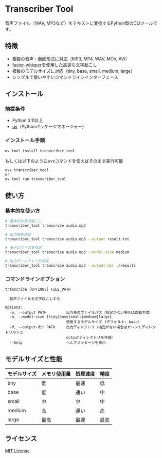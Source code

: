 # Transcriber Tool

音声ファイル（WAV, MP3など）をテキストに変換するPython製のCLIツールです。

## 特徴

- 複数の音声・動画形式に対応（MP3, MP4, WAV, MOV, AVI）
- [faster-whisper](https://github.com/guillaumekln/faster-whisper)を使用した高速な文字起こし
- 複数のモデルサイズに対応（tiny, base, small, medium, large）
- シンプルで使いやすいコマンドラインインターフェース

## インストール

### 前提条件

- Python 3.11以上
- [uv](https://github.com/astral-sh/uv)（Pythonパッケージマネージャー）

### インストール手順

```bash
uv tool install transcriber_tool
```

もしくは以下のようにuvxコマンドを使えばそのまま実行可能

```bash
uvx transcriber_tool
or
uv tool run transcriber_tool
```

## 使い方

### 基本的な使い方

```bash
# 基本的な文字起こし
transcriber_tool transcribe audio.mp3

# 出力先を指定
transcriber_tool transcribe audio.mp3 --output result.txt

# モデルサイズを指定
transcriber_tool transcribe audio.mp3 --model-size medium

# 出力ディレクトリを指定
transcriber_tool transcribe audio.mp3 --output-dir ./results
```

### コマンドラインオプション

```
transcribe [OPTIONS] FILE_PATH

  音声ファイルを文字起こしする

Options:
  -o, --output PATH         出力先のファイルパス（指定がない場合は自動生成）
  -m, --model-size [tiny|base|small|medium|large]
                            使用するモデルサイズ (デフォルト: base)
  -d, --output-dir PATH     出力ディレクトリ（指定がない場合はカレントディレクトリの下に
                            outputディレクトリを作成）
  --help                    ヘルプメッセージを表示
```

## モデルサイズと性能

| モデルサイズ | メモリ使用量 | 処理速度 | 精度 |
|------------|------------|---------|------|
| tiny       | 低         | 最速     | 低   |
| base       | 低         | 速い     | 中   |
| small      | 中         | 中       | 中   |
| medium     | 高         | 遅い     | 高   |
| large      | 最高       | 最遅     | 最高 |

## ライセンス

[MIT License](LICENSE)
